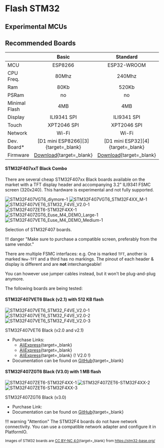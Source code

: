 # Flash STM32

## Experimental MCUs

## Recommended Boards

<style>
table th:first-of-type {
    width: 12%;
}
table th:nth-of-type(2) {
    width: 22%;
}
table th:nth-of-type(3) {
    width: 22%;
}
table th:nth-of-type(4) {
    width: 22%;
}
table th:last-of-type {
    width: 22%;
}
</style>
|&nbsp;      | Basic       | Standard     | Pro          | Experimental 
|:-----------|:-----------:|:------------:|:------------:|:------------:
| MCU        | ESP8266     | ESP32-WROOM  | ESP32-WROVER | STM32F4      
| CPU Freq.  | 80Mhz       | 240Mhz       | 240Mhz       | 168 MHz      
| Ram        | 80Kb        | 520Kb        | 520Kb        | 192Kb        
| PSRam      | no          | no           | yes          | no           
| Minimal Flash | 4MB         | 4MB          | 4MB          | 512Kb     
| Display    | ILI9341 SPI | ILI9341 SPI  | ILI9341 SPI  | ILI9341 FSMC 
| Touch      | XPT2046 SPI | XPT2046 SPI  | XPT2046 SPI  | XPT2046 SPI  
| Network    | Wi-Fi        | Wi-Fi         | Wi-Fi         | Ethernet / Wi-Fi
| Dev. Board*|[D1 mini ESP8266][3]{target=_blank}|[D1 mini ESP32][4]{target=_blank}|[TTGO T7 v1.5 Mini32][5]{target=_blank}| STM32F407VET/ZGT Black
| Firmware   | [Download][1]{target=_blank} | [Download][1]{target=_blank}  | [Download][1]{target=_blank}  |

[1]: ./installation.md

#### STM32F407xxT Black Combo

There are several cheap STM32F407xx Black boards available on the market with a TFT display header
and accompanying 3.2" ILI9341 FSMC screen (320x240). This hardware is experimental and not fully supported.

![STM32F407VGT6_diymore-1](../assets/images/boards/STM32F407VGT6_diymore-1.jpg)
![STM32F407VGT6_STM32F4XX_M-1](../assets/images/boards/STM32F407VGT6_STM32F4XX_M-1.jpg)
![STM32F407VET6_STM32_F4VE_V2.0-1](../assets/images/boards/STM32F407VET6_STM32_F4VE_V2.0-1.jpg)
![STM32F407ZET6-STM32F4XX-1](../assets/images/boards/STM32F407ZET6-STM32F4XX-1.jpg)
![STM32F407ZGT6_Euse_M4_DEMO_Large-1](../assets/images/boards/STM32F407ZGT6_Euse_M4_DEMO_Large-1.jpg)
![STM32F407VET6_Euse_M4_DEMO_Medium-1](../assets/images/boards/STM32F407VET6_Euse_M4_DEMO_Medium-1.jpg)
	<figcaption>Selection of STM32F407 boards.</figcaption>

!!! danger "Make sure to purchase a compatible screen, preferably from the same vendor."

There are multiple FSMC interfaces: e.g. One is marked `TFT`, another is marked `New-TFT` and
a third has no markings.
The pinout of each header & display is different and are **not** interchangeable!

You can however use jumper cables instead, but it won't be plug-and-plug anymore.

The following boards are being tested:

#### STM32F407VET6 Black (v2.1) with 512 KB flash
  ![STM32F407VET6_STM32_F4VE_V2.0-1](../assets/images/boards/STM32F407VET6_STM32_F4VE_V2.0-1.jpg)
  ![STM32F407VET6_STM32_F4VE_V2.0-2](../assets/images/boards/STM32F407VET6_STM32_F4VE_V2.0-2.jpg)
  ![STM32F407VET6_STM32_F4VE_V2.0-3](../assets/images/boards/STM32F407VET6_STM32_F4VE_V2.0-3.jpg)
    <figcaption>STM32F407VET6 Black (v2.0 and v2.1)</figcaption>

- Purchase Links:
    * [AliExpress](https://www.aliexpress.com/item/32618222721.html){target=_blank}
    * [AliExpress](https://www.aliexpress.com/item/33013274704.html){target=_blank}
    * [AliExpress](https://www.aliexpress.com/item/1000006481553.html){target=_blank} (! V2.0 !)
- Documentation can be found on [GitHub](https://github.com/mcauser/BLACK_F407VE){target=_blank} 

#### STM32F407ZGT6 Black (V3.0) with 1 MB flash
  ![STM32F407ZET6-STM32F4XX-1](../assets/images/boards/STM32F407ZET6-STM32F4XX-1.jpg)
  ![STM32F407ZET6-STM32F4XX-2](../assets/images/boards/STM32F407ZET6-STM32F4XX-2.jpg)
  ![STM32F407ZET6-STM32F4XX-3](../assets/images/boards/STM32F407ZET6-STM32F4XX-3.jpg)
    <figcaption>STM32F407ZGT6 Black (v3.0)</figcaption>

- Purchase Link: 
- Documentation can be found on [GitHub](https://github.com/mcauser/BLACK_F407ZG){target=_blank} 


!!! warning "Attention"
    The STM32F4 boards do not have network connectivity. You can use a compatible network adapter and configure it in PlatformIO.

<sub>Images of STM32 boards are [CC BY-NC 4.0](https://creativecommons.org/licenses/by-nc/4.0/){target=_blank} from https://stm32-base.org/</sub>
